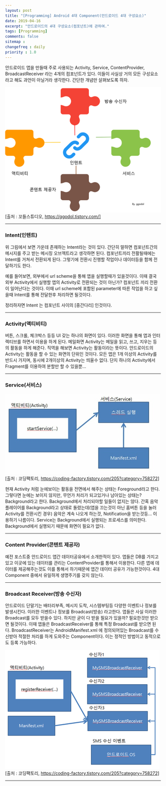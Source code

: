 ```yaml
---
layout: post
title: "[Programming] Android 4대 Component(안드로이드 4대 구성요소)"
date: 2019-04-16
excerpt: "안드로이드의 4대 구성요소(컴포넌트)에 관하여."
tags: [Programming]
comments: false
sitemap :
changefreq : daily
priority : 1.0
---
```


 안드로이드 앱을 만들때 주로 사용되는 Activity, Service, ContentProvider, BroadcastReceiver 라는 4개의 컴포넌트가 있다. 이들이 사실상 거의 모든 구성요소라고 해도 과언이 아닐거라 생각한다. 간단한 개념만 살펴보도록 하자.

 ![components](/assets/img/aos/components.png)
 [출처 : 꼬들스튜디오, https://ggodol.tistory.com/]

---

 ### Intent(인텐트)
위 그림에서 보면 가운데 존재하는 Intent라는 것이 있다. 간단히 말하면 컴포넌트간의 메시지를 주고 받는 메시징 오브젝트라고 생각하면 된다. 컴포넌트끼리 전활될때에는 Intent를 거쳐서 전환되게 된다. 그렇기에 전환시 진행할 작업이나 데이터등을 함께 전달하기도 한다.

예를 들어보면, 외부에서 url scheme을 통해 앱을 실행할때가 있을것이다. 이때 결국 외부 Activity에서 실행할 앱의 Activity로 전환되는 것이 아닌가? 컴포넌트 끼리 전환이 일어난다는 것이다. 이때 url scheme에 포함된 parameter에 따른 작업을 하고 싶을때 Intent를 통해 전달한후 처리하면 될것이다.

정리하자면 Intent 는 컴포넌트 사이의 [중간다리] 인것이다.

 ---

 ### Activity(액티비티)
버튼, 스크롤, 체크박스 등등 UI 갖는 하나의 화면이 있다. 이러한 화면을 통해 앱과 인터렉티브를 하면서 이용을 하게 된다. 메일화면 Activity는 메일을 읽고, 쓰고, 지우는 등의 활동을 하게 해준다. 직역을 해보면 Activity는 활동이라는 뜻이다. 안드로이드의 Activity는 활동을 할 수 있는 화면의 단위인 것이다. 모든 앱은 1개 이상의 Activity를 반드시 가지며, 동시에 2개이상의 Activity는 띄울수 없다. 단지 하나의 Activity에서 Fragment를 이용하여 분할만 할 수 있을뿐...

---

### Service(서비스)

![service](/assets/img/aos/service.jpg)
[출처 : 코딩팩토리, https://coding-factory.tistory.com/205?category=758272]

현재 Activity 처럼 눈에보이는 활동을 전면에서 해주는 상태는 Foreground라고 한다. 그렇다면 눈에는 보이지 않지만, 무언가 처리가 되고있거나 남아있는 상태는? Background라고 한다. Background에서 처리되야할 일들이 없지는 않다. 간혹 음악플레이어를 Background라고 상태로 돌렸는데(앱을 끄는것이 아닌 홈버튼 등을 눌러 Activity를 전환시킨 경우) 음악은 계속 나오게 하는것, Notification을 받는것등... 이용하기 나름이다. Service는 Background에서 실행되는 프로세스를 의미한다. Background에서 실행되기 때문에 화면이 필요가 없다.

---

### Content Provider(콘텐트 제공자)
예전 포스트중 안드로이드 앱간 데이터공유에서 소개한적이 있다. 앱들은 DB를 가지고 있고 이곳에 있는 데이터를 관리는 ContentProvider를 통해서 이용한다. 다른 앱에 데이터를 제공해주는것도 이를 통해서 하기때문에 앱간 데이터 공유가 가능한것이다. 4대 Component 중에서 유일하게 생명주기를 갖지 않는다.

---

### Broadcast Receiver(방송 수신자)
안드로이드 단말기는 배터리부족, 메시지 도착, 시스템부팅등 다양한 이벤트나 정보를 발생시킨다. 이러한 이벤트나 정보를 Broadcast(방송) 라고한다. 앱들은 사실 이러한 Broadcast를 모두 받을수 있다. 하지만 굳이 다 받을 필요가 있을까? 필요한것만 받으면 될것이다. 이때 앱들은 BroadcastReceiver를 통해 특정 Broadcast를 받으면 된다. BroadcastReceiver는 AndroidManifest.xml 에 정의되어있는 Broadcast를 수신받아 적절한 처리를 하게 도와주는 Component이다. 이는 정적인 방법이고 동적으로도 등록 가능하다.

![broadcast](/assets/img/aos/broadcast.png)
[출처 : 코딩팩토리, https://coding-factory.tistory.com/205?category=758272]

---
